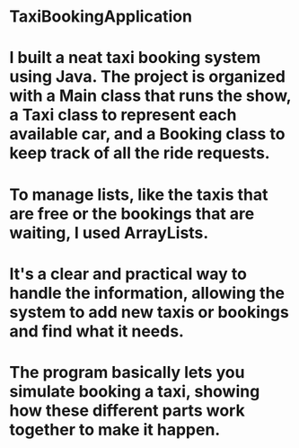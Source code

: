 # TaxiBookingApplication
# I built a neat taxi booking system using Java. The project is organized with a Main class that runs the show, a Taxi class to represent each available car, and a Booking class to keep track of all the ride requests.
# To manage lists, like the taxis that are free or the bookings that are waiting, I used ArrayLists.
# It's a clear and practical way to handle the information, allowing the system to add new taxis or bookings and find what it needs. 
# The program basically lets you simulate booking a taxi, showing how these different parts work together to make it happen.
